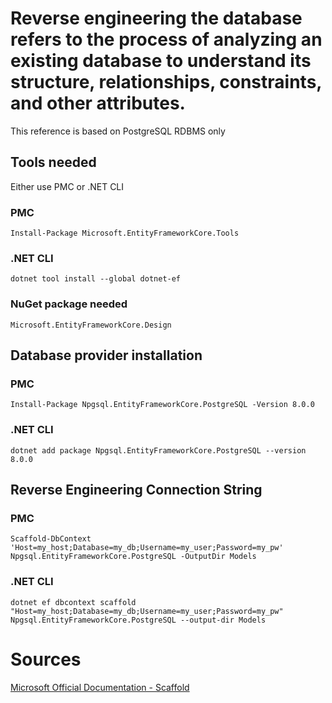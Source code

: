 # Reverse engineering the database refers to the process of analyzing an existing database to understand its structure, relationships, constraints, and other attributes.

This reference is based on PostgreSQL RDBMS only

## Tools needed
Either use PMC or .NET CLI

### PMC
`Install-Package Microsoft.EntityFrameworkCore.Tools`

### .NET CLI
`dotnet tool install --global dotnet-ef`

### NuGet package needed
`Microsoft.EntityFrameworkCore.Design`

## Database provider installation
### PMC
`Install-Package Npgsql.EntityFrameworkCore.PostgreSQL -Version 8.0.0`
### .NET CLI
`dotnet add package Npgsql.EntityFrameworkCore.PostgreSQL --version 8.0.0`

## Reverse Engineering Connection String
### PMC
`Scaffold-DbContext 'Host=my_host;Database=my_db;Username=my_user;Password=my_pw' Npgsql.EntityFrameworkCore.PostgreSQL -OutputDir Models`
### .NET CLI
`dotnet ef dbcontext scaffold "Host=my_host;Database=my_db;Username=my_user;Password=my_pw" Npgsql.EntityFrameworkCore.PostgreSQL --output-dir Models`

# Sources
[Microsoft Official Documentation - Scaffold](https://learn.microsoft.com/en-us/ef/core/managing-schemas/scaffolding/?tabs=dotnet-core-cli)
